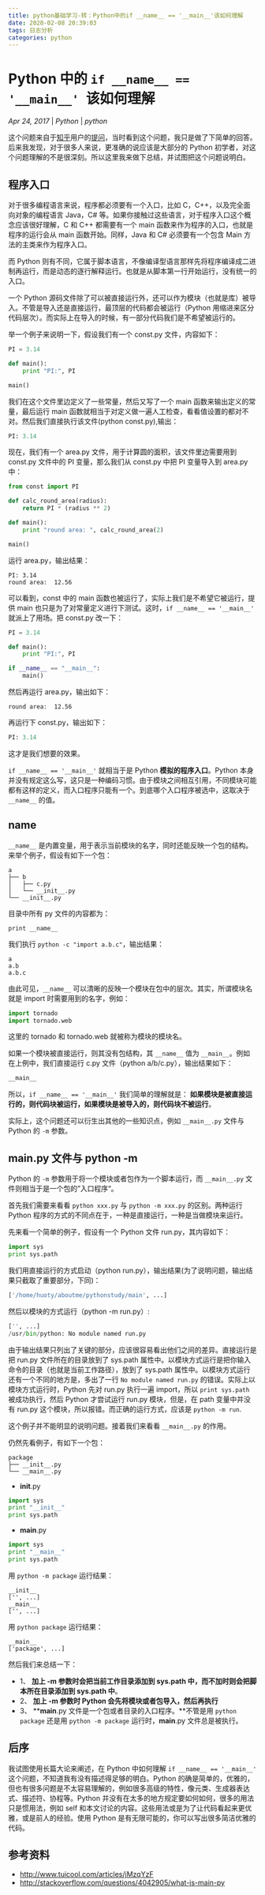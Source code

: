 ```yaml
---
title: python基础学习-转：Python中的if __name__ == '__main__'该如何理解
date: 2020-02-08 20:39:03
tags: 日志分析
categories: python
---
```


# Python 中的 `if __name__ == '__main__' `该如何理解

*Apr 24, 2017* |  *Python* |  *python*

这个问题来自于[知乎](https://www.zhihu.com/)用户的[提问](https://www.zhihu.com/question/49136398)，当时看到这个问题，我只是做了下简单的回答。后来我发现，对于很多人来说，更准确的说应该是大部分的 Python 初学者，对这个问题理解的不是很深刻。所以这里我来做下总结，并试图把这个问题说明白。

## 程序入口

对于很多编程语言来说，程序都必须要有一个入口，比如 C，C++，以及完全面向对象的编程语言 Java，C# 等。如果你接触过这些语言，对于程序入口这个概念应该很好理解，C 和 C++ 都需要有一个 main 函数来作为程序的入口，也就是程序的运行会从 main 函数开始。同样，Java 和 C# 必须要有一个包含 Main 方法的主类来作为程序入口。

而 Python 则有不同，它属于脚本语言，不像编译型语言那样先将程序编译成二进制再运行，而是动态的逐行解释运行。也就是从脚本第一行开始运行，没有统一的入口。

一个 Python 源码文件除了可以被直接运行外，还可以作为模块（也就是库）被导入。不管是导入还是直接运行，最顶层的代码都会被运行（Python 用缩进来区分代码层次）。而实际上在导入的时候，有一部分代码我们是不希望被运行的。

举一个例子来说明一下，假设我们有一个 const.py 文件，内容如下：

```python
PI = 3.14

def main():
    print "PI:", PI

main()
```

我们在这个文件里边定义了一些常量，然后又写了一个 main 函数来输出定义的常量，最后运行 main 函数就相当于对定义做一遍人工检查，看看值设置的都对不对。然后我们直接执行该文件(python const.py),输出：

```python
PI: 3.14
```

现在，我们有一个 area.py 文件，用于计算圆的面积，该文件里边需要用到 const.py 文件中的 PI 变量，那么我们从 const.py 中把 PI 变量导入到 area.py 中：

```python
from const import PI

def calc_round_area(radius):
    return PI * (radius ** 2)

def main():
    print "round area: ", calc_round_area(2)

main()
```

运行 area.py，输出结果：

```
PI: 3.14
round area:  12.56
```

可以看到，const 中的 main 函数也被运行了，实际上我们是不希望它被运行，提供 main 也只是为了对常量定义进行下测试。这时，`if __name__ == '__main__'` 就派上了用场。把 const.py 改一下：

```python
PI = 3.14

def main():
    print "PI:", PI

if __name__ == "__main__":
    main()
```

然后再运行 area.py，输出如下：

```
round area:  12.56
```

再运行下 const.py，输出如下：

```python
PI: 3.14
```

这才是我们想要的效果。

`if __name__ == '__main__'` 就相当于是 Python **模拟的程序入口**。Python 本身并没有规定这么写，这只是一种编码习惯。由于模块之间相互引用，不同模块可能都有这样的定义，而入口程序只能有一个。到底哪个入口程序被选中，这取决于 `__name__` 的值。

## __name__

`__name__` 是内置变量，用于表示当前模块的名字，同时还能反映一个包的结构。来举个例子，假设有如下一个包：

```
a
├── b
│   ├── c.py
│   └── __init__.py
└── __init__.py
```

目录中所有 py 文件的内容都为：

```
print __name__
```

我们执行 `python -c "import a.b.c"`，输出结果：

```
a
a.b
a.b.c
```

由此可见，`__name__` 可以清晰的反映一个模块在包中的层次。其实，所谓模块名就是 import 时需要用到的名字，例如：

```python
import tornado
import tornado.web
```

这里的 tornado 和 tornado.web 就被称为模块的模块名。

如果一个模块被直接运行，则其没有包结构，其 `__name__` 值为 `__main__`。例如在上例中，我们直接运行 c.py 文件（python a/b/c.py），输出结果如下：

```python
__main__
```

所以，`if __name__ == '__main__'` 我们简单的理解就是： **如果模块是被直接运行的，则代码块被运行，如果模块是被导入的，则代码块不被运行**。

实际上，这个问题还可以衍生出其他的一些知识点，例如 `__main__.py` 文件与 Python 的 `-m` 参数。

## __main__.py 文件与 python -m

Python 的 `-m` 参数用于将一个模块或者包作为一个脚本运行，而 `__main__.py` 文件则相当于是一个包的”入口程序“。

首先我们需要来看看 `python xxx.py` 与 `python -m xxx.py` 的区别。两种运行 Python 程序的方式的不同点在于，一种是直接运行，一种是当做模块来运行。

先来看一个简单的例子，假设有一个 Python 文件 run.py，其内容如下：

```python
import sys
print sys.path
```

我们用直接运行的方式启动（python run.py），输出结果(为了说明问题，输出结果只截取了重要部分，下同)：

```python
['/home/huoty/aboutme/pythonstudy/main', ...]
```

然后以模块的方式运行（python -m run.py）:

```python
['', ...]
/usr/bin/python: No module named run.py
```

由于输出结果只列出了关键的部分，应该很容易看出他们之间的差异。直接运行是把 run.py 文件所在的目录放到了 sys.path 属性中。以模块方式运行是把你输入命令的目录（也就是当前工作路径），放到了 sys.path 属性中。以模块方式运行还有一个不同的地方是，多出了一行 `No module named run.py` 的错误。实际上以模块方式运行时，Python 先对 run.py 执行一遍 import，所以 `print sys.path` 被成功执行，然后 Python 才尝试运行 run.py 模块，但是，在 path 变量中并没有 run.py 这个模块，所以报错。而正确的运行方式，应该是 `python -m run`.

这个例子并不能明显的说明问题。接着我们来看看 `__main__.py` 的作用。

仍然先看例子，有如下一个包：

```
package
├── __init__.py
└── __main__.py
```

- __init__.py

```python
import sys
print "__init__"
print sys.path
```

- __main__.py

```python
import sys
print "__main__"
print sys.path
```

用 `python -m package` 运行结果：

```
__init__
['', ...]
__main__
['', ...]
```

用 `python package` 运行结果：

```
__main__
['package', ...]
```

然后我们来总结一下：

- 1、 **加上 -m 参数时会把当前工作目录添加到 sys.path 中，而不加时则会把脚本所在目录添加到 sys.path 中**。
- 2、 **加上 -m 参数时 Python 会先将模块或者包导入，然后再执行**
- 3、 **__main__.py 文件是一个包或者目录的入口程序。**不管是用 `python package` 还是用 `python -m package` 运行时，__main__.py 文件总是被执行。

## 后序

我试图使用长篇大论来阐述，在 Python 中如何理解 `if __name__ == '__main__'` 这个问题，不知道我有没有描述得足够的明白。Python 的确是简单的，优雅的，但也有很多问题是不太容易理解的，例如很多高级的特性，像元类、生成器表达式、描述符、协程等。Python 并没有在太多的地方规定要如何如何，很多的用法只是惯用法，例如 self 和本文讨论的内容。这些用法或是为了让代码看起来更优雅，或是前人的经验。使用 Python 是有无限可能的，你可以写出很多简洁优雅的代码。

## 参考资料

- <http://www.tuicool.com/articles/jMzqYzF>
- <http://stackoverflow.com/questions/4042905/what-is-main-py>